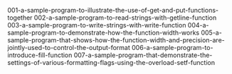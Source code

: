 001-a-sample-program-to-illustrate-the-use-of-get-and-put-functions-together
002-a-sample-program-to-read-strings-with-getline-function
003-a-sample-program-to-write-strings-with-write-function
004-a-sample-program-to-demonstrate-how-the-function-width-works
005-a-sample-program-that-shows-how-the-function-width-and-precision-are-jointly-used-to-control-the-output-format
006-a-sample-program-to-introduce-fill-function
007-a-sample-program-that-demonstrate-the-settings-of-various-formatting-flags-using-the-overload-setf-function